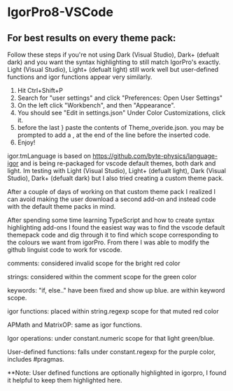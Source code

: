 # IgorPro8-VSCode

## For best results on every theme pack:
Follow these steps if you're not using Dark (Visual Studio), Dark+ (defualt dark) and you want the syntax highlighting to still match IgorPro's exactly. Light (Visual Studio), Light+ (defualt light) still work well but user-defined functions and igor functions appear very similarly.

1. Hit Ctrl+Shift+P
2. Search for "user settings" and click "Preferences: Open User Settings"
3. On the left click "Workbench", and then "Appearance".
4. You should see "Edit in settings.json" Under Color Customizations, click it.
5. before the last } paste the contents of Theme_overide.json. you may be prompted to add a , at the end of the line before the inserted code.
6. Enjoy!


igor.tmLanguage is based on https://github.com/byte-physics/language-igor and is being re-packaged for vscode default themes, both dark and light. Im testing with Light (Visual Studio), Light+ (defualt light), Dark (Visual Studio), Dark+ (defualt dark) but I also tried creating a custom theme pack.

After a couple of days of working on that custom theme pack I realized I can avoid making the user download a second add-on and instead code with the default theme packs in mind. 

After spending some time learning TypeScript and how to create syntax highlighting add-ons I found the easiest way was to find the vscode default themepack code and dig through it to find which scope corresponding to the colours we want from igorPro. From there I was able to modify the github linguist code to work for vscode. 

comments:  considered invalid scope for the bright red color

strings: considered within the comment scope for the green color

keywords: "if, else.." have been fixed and show up blue. are within keyword scope.

igor functions: placed within string.regexp scope for that muted red color

APMath and MatrixOP: same as igor functions.

Igor operations: under constant.numeric scope for that light green/blue.

User-defined functions: falls under constant.regexp for the purple color, includes #pragmas. 

**Note: User defined functions are optionally highlighted in igorpro, I found it helpful to keep them highlighted here.






